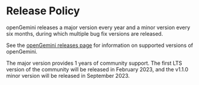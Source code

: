 # Release Policy

openGemini releases a major version every year and a minor version every six months, during which multiple bug fix versions are released.

See the [openGemini releases page](https://github.com/openGemini/openGemini/releases) for information on supported versions of openGemini.

The major version provides 1 years of community support. The first LTS version of the community will be released in February 2023, and the v1.1.0 minor version will be released in September 2023.
